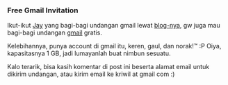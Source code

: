 ### Free Gmail Invitation

Ikut-ikut <a href="http://yulian.firdaus.or.id">Jay</a> yang bagi-bagi undangan gmail lewat <a href="http://yulian.firdaus.or.id/2005/03/07/undangan-email-gmail/">blog-nya</a>, gw juga mau bagi-bagi undangan <a href="http://www.gmail.com">gmail</a> gratis.

Kelebihannya, punya account di gmail itu, keren, gaul, dan norak!&trade; :P Oiya, kapasitasnya 1 GB, jadi lumayanlah buat nimbun sesuatu.

Kalo terarik, bisa kasih komentar di post ini beserta alamat email untuk dikirim undangan, atau kirim email ke kriwil at gmail com :)

<!-- {"time": "2005-03-08 21:56:48", "title": "Free Gmail Invitation"} -->
